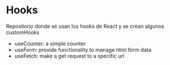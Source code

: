 # Hooks


Repositorio donde se usan los hooks de React y se crean algunos customHooks


* useCounter: a simple counter
* useForm: provide functionality to manage html form data
* useFetch: make a get request to a specific url